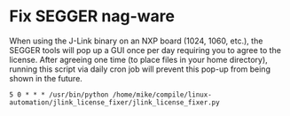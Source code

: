 # Fix SEGGER nag-ware

When using the J-Link binary on an NXP board (1024, 1060, etc.), the SEGGER
tools will pop up a GUI once per day requiring you to agree to the license.
After agreeing one time (to place files in your home directory), running this
script via daily cron job will prevent this pop-up from being shown in the
future.

```
5 0 * * * /usr/bin/python /home/mike/compile/linux-automation/jlink_license_fixer/jlink_license_fixer.py
```
